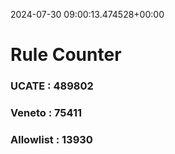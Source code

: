 2024-07-30 09:00:13.474528+00:00
# Rule Counter 
 ### UCATE : 489802

 ### Veneto : 75411

 ### Allowlist : 13930